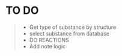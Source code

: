 # TO DO
>- Get type of substance by structure 
>- select substance from database
>- DO REACTIONS
>- Add note logic